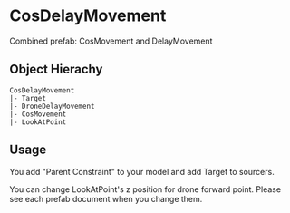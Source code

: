 # CosDelayMovement
Combined prefab: CosMovement and DelayMovement

## Object Hierachy

```
CosDelayMovement
|- Target
|- DroneDelayMovement
|- CosMovement
|- LookAtPoint
```

## Usage
You add "Parent Constraint" to your model and add Target to sourcers.

You can change LookAtPoint's z position for drone forward point.
Please see each prefab document when you change them.